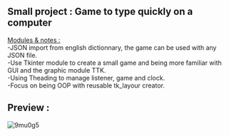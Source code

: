 ## Small project : Game to type quickly on a computer 

<ins>Modules & notes : </ins><br/>
-JSON import from english dictionnary, the game can be used with any JSON file. <br/>
-Use Tkinter module to create a small game and being more familiar with GUI and the graphic module TTK. <br/>
-Using Theading to manage listener, game and clock.<br/>
-Focus on being OOP with reusable tk_layour creator.

## Preview : 
![9mu0g5](https://github.com/user-attachments/assets/ec4ede1d-d159-4602-b497-472c5ee7f958)

